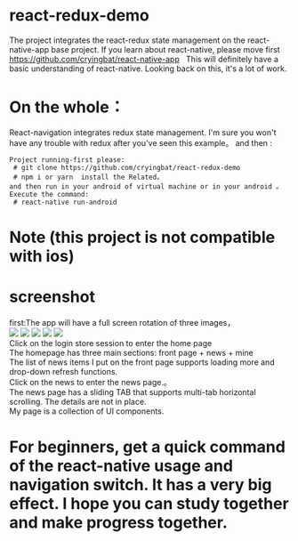 # react-redux-demo 
The project integrates the react-redux state management on the react-native-app base project.
If you learn about react-native, please move first https://github.com/cryingbat/react-native-app  
This will definitely have a basic understanding of react-native. Looking back on this, it's a lot of work.
# On the whole：
  React-navigation integrates redux state management. I'm sure you won't have any trouble with redux after you've seen this example。
and then :
```
Project running-first please: 
 # git clone https://github.com/cryingbat/react-redux-demo
 # npm i or yarn  install the Related。
and then run in your android of virtual machine or in your android 。
Execute the command: 
 # react-native run-android
```
# Note (this project is not compatible with ios)

# screenshot
first:The app will have a full screen rotation of three images， <br/>
![](https://github.com/cryingbat/react-native-app/raw/master/screenshorts/4.jpg)
![](https://github.com/cryingbat/react-native-app/raw/master/screenshorts/5.jpg)
![](https://github.com/cryingbat/react-native-app/raw/master/screenshorts/3.jpg)
![](https://github.com/cryingbat/react-native-app/raw/master/screenshorts/2.jpg)
![](https://github.com/cryingbat/react-native-app/raw/master/screenshorts/0.jpg) <br/>
 Click on the login store session to enter the home page <br/>
 The homepage has three main sections: front page + news + mine <br/>
 The list of news items I put on the front page supports loading more and drop-down refresh functions.  <br/>
Click on the news to enter the news page.。 <br/>
 The news page has a sliding TAB that supports multi-tab horizontal scrolling. The details are not in place. <br/> 
 My page is a collection of UI components.<br/>

# For beginners, get a quick command of the react-native usage and navigation switch. It has a very big effect. I hope you can study together and make progress together.

